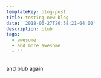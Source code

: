 ```yaml
---
templateKey: blog-post
title: testing new blog
date: '2018-06-27T20:58:21-04:00'
description: blub
tags:
  - awesome
  - and more awesome
  - ''
---
```

and blub again
